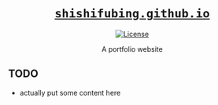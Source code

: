 <div align="center" markdown="1">

# [`shishifubing.github.io`][url-repo]

[![License][badge-license]][url-license]

A portfolio website

</div>

## TODO

- actually put some content here

<!-- relative links -->

<!-- project links -->

[url-repo]: https://github.com/shishifubing/shishifubing.github.io
[url-license]: https://github.com/shishifubing/shishifubing.github.io/blob/main/LICENSE

<!-- external links -->

<!-- shield links -->

[badge-license]: https://img.shields.io/github/license/shishifubing/shishifubing.github.io.svg?style=for-the-badge
